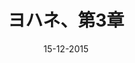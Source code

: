 ---
title: ヨハネ、第3章
menu: 風
date: 15-12-2015
visible: false
published: false
taxonomy:
   category: [blog, fr]
---